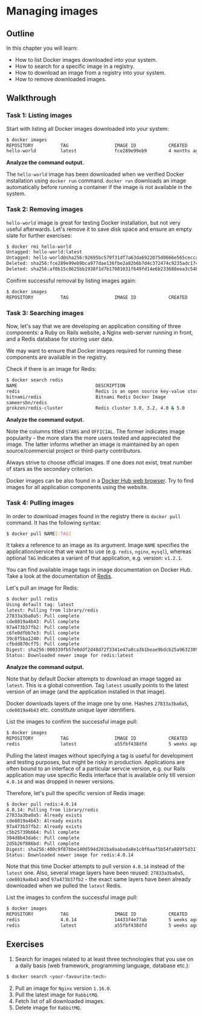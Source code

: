 
# Managing images

## Outline

In this chapter you will learn:

* How to list Docker images downloaded into your system.
* How to search for a specific image in a registry.
* How to download an image from a registry into your system.
* How to remove downloaded images.

## Walkthrough

### Task 1: Listing images

Start with listing all Docker images downloaded into your system:

```bash
$ docker images
REPOSITORY          TAG                 IMAGE ID            CREATED             SIZE
hello-world         latest              fce289e99eb9        4 months ago        1.84kB
```

**Analyze the command output.**

The `hello-world` image has been downloaded when we verified Docker installation using `docker run` command. `docker run` downloads an image automatically before running a container if the image is not available in the system.

### Task 2: Removing images

`hello-world` image is great for testing Docker installation, but not very useful afterwards. Let's remove it to save disk space and ensure an empty slate for further exercises:

```bash
$ docker rmi hello-world
Untagged: hello-world:latest
Untagged: hello-world@sha256:92695bc579f31df7a63da6922075d0666e565ceccad16b59c3374d2cf4e8e50e
Deleted: sha256:fce289e99eb9bca977dae136fbe2a82b6b7d4c372474c9235adc1741675f587e
Deleted: sha256:af0b15c8625bb1938f1d7b17081031f649fd14e6b233688eea3c5483994a66a3
```

Confirm successful removal by listing images again:

```bash
$ docker images
REPOSITORY          TAG                 IMAGE ID            CREATED             SIZE
```

### Task 3: Searching images

Now, let's say that we are developing an application consiting of three components: a Ruby on Rails website, a Nginx web-server running in front, and a Redis database for storing user data.

We may want to ensure that Docker images required for running these components are available in the registry.

Check if there is an image for Redis:

```bash
$ docker search redis
NAME                             DESCRIPTION                                     STARS               OFFICIAL            AUTOMATED
redis                            Redis is an open source key-value store that…   6839                [OK]
bitnami/redis                    Bitnami Redis Docker Image                      112                                     [OK]
sameersbn/redis                                                                  76                                      [OK]
grokzen/redis-cluster            Redis cluster 3.0, 3.2, 4.0 & 5.0               45
```

**Analyze the command output.**

Note the columns titled `STARS` and `OFFICIAL`. The former indicates image popularity - the more stars the more users tested and appreciated the image. The latter informs whether an image is maintained by an open source/commercial project or third-party contributors.

Always strive to choose official images. If one does not exist, treat number of stars as the secondary criterion.

Docker images can be also found in a [Docker Hub web browser](https://hub.docker.com/). Try to find images for all application components using the website.

### Task 4: Pulling images

In order to download images found in the registry there is `docker pull` command. It has the following syntax:

```bash
$ docker pull NAME[:TAG]
```

It takes a reference to an image as its argument. Image `NAME` specifies the application/service that we want to use (e.g. `redis`, `nginx`, `mysql`), whereas optional `TAG` indicates a variant of that application, e.g. version: `v1.2.1`.

You can find available image tags in image documentation on Docker Hub. Take a look at the documentation of [Redis](https://hub.docker.com/_/redis).

Let's pull an image for Redis:

```bash
$ docker pull redis
Using default tag: latest
latest: Pulling from library/redis
27833a3ba0a5: Pull complete
cde8019a4b43: Pull complete
97a473b37fb2: Pull complete
c6fe0dfbb7e3: Pull complete
39c8f5ba1240: Pull complete
cfbdd870cf75: Pull complete
Digest: sha256:000339fb57e0ddf2d48d72f3341e47a8ca3b1beae9bdcb25a96323095b72a79b
Status: Downloaded newer image for redis:latest
```

**Analyze the command output.**

Note that by default Docker attempts to download an image tagged as `latest`. This is a global convention. Tag `latest` usually points to the latest version of an image (and the application installed in that image).

Docker downloads layers of the image one by one. Hashes `27833a3ba0a5`, `cde8019a4b43` etc. constitute unique layer identifiers.

List the images to confirm the successful image pull:

```bash
$ docker images
REPOSITORY          TAG                 IMAGE ID            CREATED             SIZE
redis               latest              a55fbf438dfd        5 weeks ago         95MB
```

Pulling the latest images without specifying a tag is useful for development and testing purposes, but might be risky in production. Applications are often bound to an interface of a particular servcie version, e.g. our Rails application may use specific Redis interface that is available only till version `4.0.14` and was dropped in newer versions.

Therefore, let's pull the specific version of Redis image:

```bash
$ docker pull redis:4.0.14
4.0.14: Pulling from library/redis
27833a3ba0a5: Already exists
cde8019a4b43: Already exists
97a473b37fb2: Already exists
c5b25739b664: Pull complete
304d8b43da6c: Pull complete
2d5b26f886bd: Pull complete
Digest: sha256:400c9f87bbe140d594d201ba0aabada8e1c0f6aaf5b54fa889f5d311377b2546
Status: Downloaded newer image for redis:4.0.14
```

Note that this time Docker attempts to pull version `4.0.14` instead of the `latest` one. Also, several image layers have been reused: `27833a3ba0a5`, `cde8019a4b43` and `97a473b37fb2` - the exact same layers have been already downloaded when we pulled the `latest` Redis.

List the images to confirm the successful image pull:

```bash
$ docker images
REPOSITORY          TAG                 IMAGE ID            CREATED             SIZE
redis               4.0.14              14433f4e77ab        5 weeks ago         83.4MB
redis               latest              a55fbf438dfd        5 weeks ago         95MB
```

## Exercises

1. Search for images related to at least three technologies that you use on a daily basis (web framework, programming language, database etc.):

  ```bash
  $ docker search <your-favourite-tech>
  ```

2. Pull an image for `Nginx` version `1.16.0`.
3. Pull the latest image for `RabbitMQ`.
4. Fetch list of all downloaded images.
5. Delete image for `RabbitMQ`.
